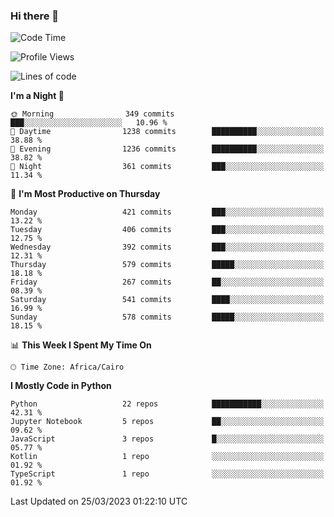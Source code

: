 ### Hi there 👋

<!--
**AMR-KELEG/AMR-KELEG** is a ✨ _special_ ✨ repository because its `README.md` (this file) appears on your GitHub profile.

Here are some ideas to get you started:

- 🔭 I’m currently working on ...
- 🌱 I’m currently learning ...
- 👯 I’m looking to collaborate on ...
- 🤔 I’m looking for help with ...
- 💬 Ask me about ...
- 📫 How to reach me: ...
- 😄 Pronouns: ...
- ⚡ Fun fact: ...
-->

<!--START_SECTION:waka-->
![Code Time](http://img.shields.io/badge/Code%20Time-0%20secs-blue)

![Profile Views](http://img.shields.io/badge/Profile%20Views-0-blue)

![Lines of code](https://img.shields.io/badge/From%20Hello%20World%20I%27ve%20Written-20.5%20million%20lines%20of%20code-blue)

**I'm a Night 🦉** 

```text
🌞 Morning                349 commits         ███░░░░░░░░░░░░░░░░░░░░░░   10.96 % 
🌆 Daytime                1238 commits        ██████████░░░░░░░░░░░░░░░   38.88 % 
🌃 Evening                1236 commits        ██████████░░░░░░░░░░░░░░░   38.82 % 
🌙 Night                  361 commits         ███░░░░░░░░░░░░░░░░░░░░░░   11.34 % 
```
📅 **I'm Most Productive on Thursday** 

```text
Monday                   421 commits         ███░░░░░░░░░░░░░░░░░░░░░░   13.22 % 
Tuesday                  406 commits         ███░░░░░░░░░░░░░░░░░░░░░░   12.75 % 
Wednesday                392 commits         ███░░░░░░░░░░░░░░░░░░░░░░   12.31 % 
Thursday                 579 commits         █████░░░░░░░░░░░░░░░░░░░░   18.18 % 
Friday                   267 commits         ██░░░░░░░░░░░░░░░░░░░░░░░   08.39 % 
Saturday                 541 commits         ████░░░░░░░░░░░░░░░░░░░░░   16.99 % 
Sunday                   578 commits         █████░░░░░░░░░░░░░░░░░░░░   18.15 % 
```


📊 **This Week I Spent My Time On** 

```text
🕑︎ Time Zone: Africa/Cairo
```

**I Mostly Code in Python** 

```text
Python                   22 repos            ███████████░░░░░░░░░░░░░░   42.31 % 
Jupyter Notebook         5 repos             ██░░░░░░░░░░░░░░░░░░░░░░░   09.62 % 
JavaScript               3 repos             █░░░░░░░░░░░░░░░░░░░░░░░░   05.77 % 
Kotlin                   1 repo              ░░░░░░░░░░░░░░░░░░░░░░░░░   01.92 % 
TypeScript               1 repo              ░░░░░░░░░░░░░░░░░░░░░░░░░   01.92 % 
```




 Last Updated on 25/03/2023 01:22:10 UTC
<!--END_SECTION:waka-->
